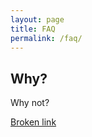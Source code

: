 ```yaml
---
layout: page
title: FAQ
permalink: /faq/
---
```


## Why?

Why not?

[Broken link](http://www.linaro.org/who-cares)

